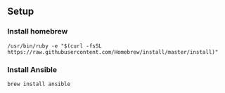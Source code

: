 ## Setup
### Install homebrew

`/usr/bin/ruby -e "$(curl -fsSL https://raw.githubusercontent.com/Homebrew/install/master/install)"`

### Install Ansible
`brew install ansible`
